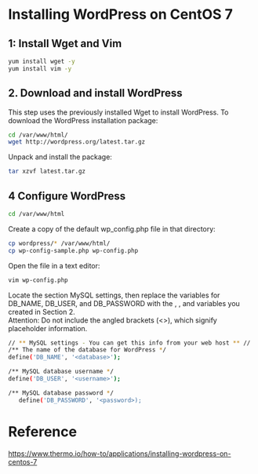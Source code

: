 # Installing WordPress on CentOS 7
## 1: Install Wget and Vim
```sh
yum install wget -y
yum install vim -y
```
## 2. Download and install WordPress
This step uses the previously installed Wget to install WordPress.
To download the WordPress installation package:
```sh
cd /var/www/html/
wget http://wordpress.org/latest.tar.gz
```
Unpack and install the package:
```sh
tar xzvf latest.tar.gz
```
## 4 Configure WordPress
```sh
cd /var/www/html
```
Create a copy of the default wp_config.php file in that directory:
```sh
cp wordpress/* /var/www/html/
cp wp-config-sample.php wp-config.php
```
Open the file in a text editor:
```sh
vim wp-config.php
```
Locate the section MySQL settings, then replace the variables for DB_NAME, DB_USER, and DB_PASSWORD with the <database>, <username>, and <password> variables you created in Section 2.</br>
Attention: Do not include the angled brackets (<>), which signify placeholder information.
```sh
// ** MySQL settings - You can get this info from your web host ** //
/** The name of the database for WordPress */
define('DB_NAME', '<database>');

/** MySQL database username */
define('DB_USER', '<username>');

/** MySQL database password */
   define('DB_PASSWORD', '<password>);
```  
# Reference
https://www.thermo.io/how-to/applications/installing-wordpress-on-centos-7
